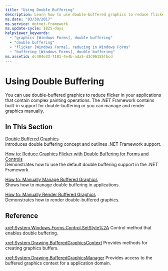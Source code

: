 ```yaml
---
title: "Using Double Buffering"
description: Learn how to use double-buffered graphics to reduce flicker in Windows Forms applications using a selection of topics and tutorials.
ms.date: "03/30/2017"
ms.service: dotnet-framework
ms.update-cycle: 1825-days
helpviewer_keywords:
  - "graphics [Windows Forms], double buffering"
  - "double buffering"
  - "flicker [Windows Forms], reducing in Windows Forms"
  - "buffering [Windows Forms], double buffering"
ms.assetid: dc484e33-7101-4e4b-ada5-d3c96155fbcd
---
```

# Using Double Buffering

You can use double-buffered graphics to reduce flicker in your applications that contain complex painting operations. The .NET Framework contains built-in support for double-buffering or you can manage and render graphics manually.

## In This Section

[Double Buffered Graphics](double-buffered-graphics.md)\
Introduces double buffering concept and outlines .NET Framework support.

[How to: Reduce Graphics Flicker with Double Buffering for Forms and Controls](how-to-reduce-graphics-flicker-with-double-buffering-for-forms-and-controls.md)\
Demonstrates how to use the default double buffering support in the .NET Framework.

[How to: Manually Manage Buffered Graphics](how-to-manually-manage-buffered-graphics.md)\
Shows how to manage double buffering in applications.

[How to: Manually Render Buffered Graphics](how-to-manually-render-buffered-graphics.md)\
Demonstrates how to render double-buffered graphics.

## Reference

<xref:System.Windows.Forms.Control.SetStyle%2A>
Control method that enables double buffering.

<xref:System.Drawing.BufferedGraphicsContext>
Provides methods for creating graphics buffers.

<xref:System.Drawing.BufferedGraphicsManager>
Provides access to the buffered graphics context for a application domain.
